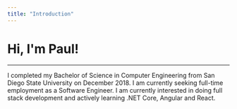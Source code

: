 ```yaml
---
title: "Introduction"
---
```


# Hi, I'm Paul!
---
I completed my Bachelor of Science in Computer Engineering from San Diego State University on December 2018. I am currently seeking full-time employment as a Software Engineer. I am currently interested in doing full stack development and actively learning .NET Core, Angular and React.


